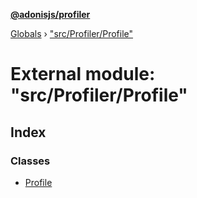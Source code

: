 **[@adonisjs/profiler](../README.md)**

[Globals](../README.md) › [&quot;src/Profiler/Profile&quot;](_src_profiler_profile_.md)

# External module: "src/Profiler/Profile"

## Index

### Classes

* [Profile](../classes/_src_profiler_profile_.profile.md)